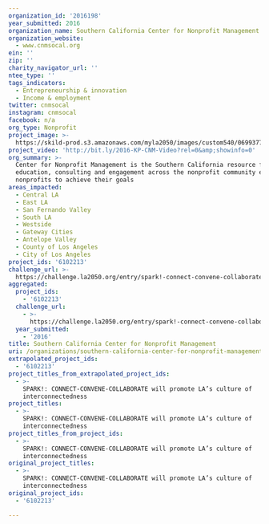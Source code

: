 ```yaml
---
organization_id: '2016198'
year_submitted: 2016
organization_name: Southern California Center for Nonprofit Management
organization_website:
  - www.cnmsocal.org
ein: ''
zip: ''
charity_navigator_url: ''
ntee_type: ''
tags_indicators:
  - Entrepreneurship & innovation
  - Income & employment
twitter: cnmsocal
instagram: cnmsocal
facebook: n/a
org_type: Nonprofit
project_image: >-
  https://skild-prod.s3.amazonaws.com/myla2050/images/custom540/0699377525741-team90.png
project_video: 'http://bit.ly/2016-KP-CNM-Video?rel=0&amp;showinfo=0'
org_summary: >-
  Center for Nonprofit Management is the Southern California resource for
  education, consulting and engagement across the nonprofit community enabling
  nonprofits to achieve their goals
areas_impacted:
  - Central LA
  - East LA
  - San Fernando Valley
  - South LA
  - Westside
  - Gateway Cities
  - Antelope Valley
  - County of Los Angeles
  - City of Los Angeles
project_ids: '6102213'
challenge_url: >-
  https://challenge.la2050.org/entry/spark!-connect-convene-collaborate-will-promote-las-culture-of-interconnectedness
aggregated:
  project_ids:
    - '6102213'
  challenge_url:
    - >-
      https://challenge.la2050.org/entry/spark!-connect-convene-collaborate-will-promote-las-culture-of-interconnectedness
  year_submitted:
    - '2016'
title: Southern California Center for Nonprofit Management
uri: /organizations/southern-california-center-for-nonprofit-management/
extrapolated_project_ids:
  - '6102213'
project_titles_from_extrapolated_project_ids:
  - >-
    SPARK!: CONNECT-CONVENE-COLLABORATE will promote LA’s culture of
    interconnectedness
project_titles:
  - >-
    SPARK!: CONNECT-CONVENE-COLLABORATE will promote LA’s culture of
    interconnectedness
project_titles_from_project_ids:
  - >-
    SPARK!: CONNECT-CONVENE-COLLABORATE will promote LA’s culture of
    interconnectedness
original_project_titles:
  - >-
    SPARK!: CONNECT-CONVENE-COLLABORATE will promote LA’s culture of
    interconnectedness
original_project_ids:
  - '6102213'

---
```

